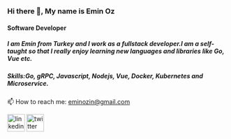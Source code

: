 ### Hi there 👋, My name is Emin Oz
#### Software Developer


##### I am Emin from Turkey and I work as a fullstack developer.I am a self-taught so that I really enjoy learning new languages and libraries like Go, Vue etc.  

##### Skills:Go, gRPC, Javascript, Nodejs, Vue, Docker, Kubernetes and Microservice.

 📫 How to reach me: eminozin@gmail.com 


[<img src='https://cdn.jsdelivr.net/npm/simple-icons@3.0.1/icons/linkedin.svg' alt='linkedin' height='40'>](https://www.linkedin.com/in/mehmeteminoz/)  [<img src='https://cdn.jsdelivr.net/npm/simple-icons@3.0.1/icons/twitter.svg' alt='twitter' height='40'>](https://twitter.com/1eminoz)  

